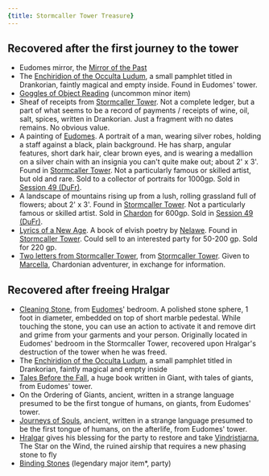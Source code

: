 ```yaml
---
{title: Stormcaller Tower Treasure}
---
```

## Recovered after the first journey to the tower

- Eudomes mirror, the [Mirror of the Past](<notable-items/mirror-of-the-past.md>)
- The [Enchiridion of the Occulta Ludum](<../../../things/books/enchiridion-of-the-occulta-ludum.md>), a small pamphlet titled in Drankorian, faintly magical and empty inside. Found in Eudomes' tower. 
- [Goggles of Object Reading](<notable-items/goggles-of-object-reading.md>) (uncommon minor item)
- Sheaf of receipts from [Stormcaller Tower](<../../../gazetteer/greater-dunmar/dunmari-basin/stormcaller-tower.md>).  Not a complete ledger, but a part of what seems to be a record of payments / receipts of wine, oil, salt, spices, written in Drankorian. Just a fragment with no dates remains. No obvious value.
- A painting of [Eudomes](<../../../people/historical-figures/eudomes.md>). A portrait of a man, wearing silver robes, holding a staff against a black, plain background. He has sharp, angular features, short dark hair, clear brown eyes, and is wearing a medallion on a silver chain with an insignia you can't quite make out; about 2' x 3'. Found in [Stormcaller Tower](<../../../gazetteer/greater-dunmar/dunmari-basin/stormcaller-tower.md>). Not a particularly famous or skilled artist, but old and rare. Sold to a collector of portraits for 1000gp. Sold in [Session 49 (DuFr)](<../session-notes/session-49-dufr.md>).
- A landscape of mountains rising up from a lush, rolling grassland full of flowers; about 2' x 3'. Found in [Stormcaller Tower](<../../../gazetteer/greater-dunmar/dunmari-basin/stormcaller-tower.md>). Not a particularly famous or skilled artist. Sold in [Chardon](<../../../gazetteer/west-coast/chardonian-empire/chardon/chardon.md>) for 600gp. Sold in [Session 49 (DuFr)](<../session-notes/session-49-dufr.md>).
- [Lyrics of a New Age](<../../../things/books/lyrics-of-a-new-age.md>). A book of elvish poetry by [Nelawe](<../../../people/elves/nelawe.md>). Found in [Stormcaller Tower](<../../../gazetteer/greater-dunmar/dunmari-basin/stormcaller-tower.md>). Could sell to an interested party for 50-200 gp. Sold for 220 gp. 
- [Two letters from Stormcaller Tower](<../letters-and-notes/two-letters-from-stormcaller-tower.md>), from [Stormcaller Tower](<../../../gazetteer/greater-dunmar/dunmari-basin/stormcaller-tower.md>). Given to [Marcella](<../../../people/chardonians/marcella.md>), Chardonian adventurer, in exchange for information.
## Recovered after freeing Hralgar

- [Cleaning Stone](https://www.dndbeyond.com/magic-items/cleansing-stone), from [Eudomes](<../../../people/historical-figures/eudomes.md>)' bedroom.  A polished stone sphere, 1 foot in diameter, embedded on top of short marble pedestal. While touching the stone, you can use an action to activate it and remove dirt and grime from your garments and your person. Originally located in Eudomes' bedroom in the Stormcaller Tower, recovered upon Hralgar's destruction of the tower when he was freed. 
- The [Enchiridion of the Occulta Ludum](<../../../things/books/enchiridion-of-the-occulta-ludum.md>), a small pamphlet titled in Drankorian, faintly magical and empty inside
- [Tales Before the Fall](<../../../things/books/tales-before-the-fall.md>), a huge book written in Giant, with tales of giants, from Eudomes' tower. 
- On the Ordering of Giants, ancient, written in a strange language presumed to be the first tongue of humans, on giants, from Eudomes' tower. 
- [Journeys of Souls](<../../../things/books/journeys-of-souls.md>), ancient, written in a strange language presumed to be the first tongue of humans, on the afterlife, from Eudomes' tower. 
- [Hralgar](<../../../people/giants/hralgar.md>) gives his blessing for the party to restore and take [Vindristjarna](<../../../things/ships/vindristjarna.md>), The Star on the Wind, the ruined airship that requires a new phasing stone to fly
- [Binding Stones](<notable-items/binding-stones.md>) (legendary major item*, party)